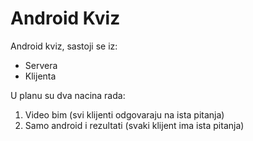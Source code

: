 # Android Kviz

Android kviz, sastoji se iz:
- Servera
- Klijenta

U planu su dva nacina rada:
1. Video bim (svi klijenti odgovaraju na ista pitanja)
2. Samo android i rezultati (svaki klijent ima ista pitanja)
